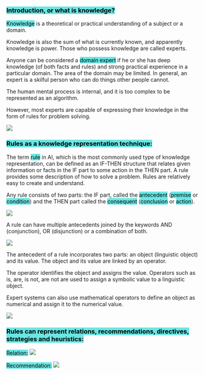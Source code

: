 ### <mark style="background: #69E7E4;">Introduction, or what is knowledge?</mark>

<mark style="background: #69E7E4;">Knowledge</mark> is a theoretical or practical understanding of a subject or a domain.

Knowledge is also the sum of what is currently known, and apparently knowledge is power. Those who possess knowledge are called experts.

Anyone can be considered a <mark style="background: #69E7E4;">domain expert</mark> if he or she has deep knowledge (of both facts and rules) and strong practical experience in a particular domain. The area of the domain may be limited. In general, an expert is a skilful person who can do things other people cannot.

The human mental process is internal, and it is too complex to be represented as an algorithm.

However, most experts are capable of expressing their knowledge in the form of rules for problem solving.

![](https://i.imgur.com/VFKRSkO.png)

### <mark style="background: #69E7E4;">Rules as a knowledge representation technique:</mark>

The term <mark style="background: #69E7E4;">rule</mark> in AI, which is the most commonly used type of knowledge representation, can be defined as an IF-THEN structure that relates given information or facts in the IF part to some action in the THEN part. A rule provides some description of how to solve a problem. Rules are relatively easy to create and understand.

Any rule consists of two parts: the IF part, called the <mark style="background: #69E7E4;">antecedent</mark> (<mark style="background: #69E7E4;">premise</mark> or <mark style="background: #69E7E4;">condition</mark>) and the THEN part called the <mark style="background: #69E7E4;">consequent</mark> (<mark style="background: #69E7E4;">conclusion</mark> or <mark style="background: #69E7E4;">action</mark>).

![](https://i.imgur.com/RV8CYq2.png)

A rule can have multiple antecedents joined by the keywords AND (conjunction), OR (disjunction) or a combination of both.

![](https://i.imgur.com/JbptPuk.png)

The antecedent of a rule incorporates two parts: an object (linguistic object) and its value. The object and its value are linked by an operator.

The operator identifies the object and assigns the value. Operators such as is, are, is not, are not are used to assign a symbolic value to a linguistic object.

Expert systems can also use mathematical operators to define an object as numerical and assign it to the numerical value.

![](https://i.imgur.com/yPvsckm.png)

### <mark style="background: #69E7E4;">Rules can represent relations, recommendations, directives, strategies and heuristics:</mark>

<mark style="background: #69E7E4;">Relation:</mark>
![](https://i.imgur.com/qJytbMk.png)

<mark style="background: #69E7E4;">Recommendation:</mark>
![](https://i.imgur.com/WSgVubv.png)
